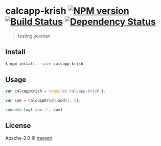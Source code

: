# calcapp-krish [![NPM version][npm-image]][npm-url] [![Build Status][travis-image]][travis-url] [![Dependency Status][daviddm-image]][daviddm-url]
> testing yeoman


## Install

```sh
$ npm install --save calcapp-krish
```


## Usage

```js
var calcappKrish = require('calcapp-krish');

var sum = calcappKrish.add(1, 2);

console.log('sum :', sum)
```

## License

Apache-2.0 © [naveen]()


[npm-image]: https://badge.fury.io/js/calcapp-krish.svg
[npm-url]: https://npmjs.org/package/calcapp-krish
[travis-image]: https://travis-ci.org/navaadh/calcapp-krish.svg?branch=master
[travis-url]: https://travis-ci.org/navaadh/calcapp-krish
[daviddm-image]: https://david-dm.org/navaadh/calcapp-krish.svg?theme=shields.io
[daviddm-url]: https://david-dm.org/navaadh/calcapp-krish
